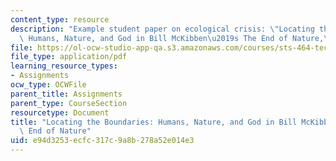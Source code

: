 ```yaml
---
content_type: resource
description: "Example student paper on ecological crisis: \"Locating the Boundaries:\
  \ Humans, Nature, and God in Bill McKibben\u2019s The End of Nature,\" by Lisa Crystal."
file: https://ol-ocw-studio-app-qa.s3.amazonaws.com/courses/sts-464-technology-and-the-literary-imagination-spring-2008/e94d3253ecfc317c9a8b278a52e014e3_crystal_wk11.pdf
file_type: application/pdf
learning_resource_types:
- Assignments
ocw_type: OCWFile
parent_title: Assignments
parent_type: CourseSection
resourcetype: Document
title: "Locating the Boundaries: Humans, Nature, and God in Bill McKibben\u2019s The\
  \ End of Nature"
uid: e94d3253-ecfc-317c-9a8b-278a52e014e3
---
```

